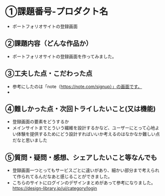 # ①課題番号-プロダクト名
- ポートフォリオサイトの登録画面


## ②課題内容（どんな作品か）
- ポートフォリオサイトの登録画面を作ってみました。

## ③工夫した点・こだわった点
- 参考にしたのは「note（https://note.com/signup）」の画面です。
- 

## ④難しかった点・次回トライしたいこと(又は機能)
- 登録画面の要素をどうするか
- メインサイトまでとういう繊維を設計するかなど、ユーザーにとって心地よい体験を提供するためにどう設計すればいいか考えるのはなかなか難しい点だなと思いました

## ⑤質問・疑問・感想、シェアしたいこと等なんでも
- 登録画面一つとってもサービスごとに違いがあり、細かい部分まで考えられて作られてるんだなあと感じることができました。
- こちらのサイトにログインのデザインまとめがあって参考になりました。
https://design-library.jp/ui/category/login
